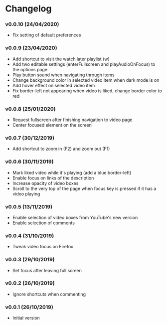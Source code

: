 # Changelog

### v0.0.10 (24/04/2020)
- Fix setting of default preferences

### v0.0.9 (23/04/2020)
- Add shortcut to visit the watch later playlist (w)
- Add two editable settings (enterFullscreen and playAudioOnFocus) to the options page
- Play button sound when navigating through items
- Change background color in selected video item when dark mode is on
- Add hover effect on selected video item
- Fix border-left not appearing when video is liked, change border color to red

### v0.0.8 (25/01/2020)
- Request fullscreen after finishing navigation to video page
- Center focused element on the screen

### v0.0.7 (30/12/2019)
- Add shortcut to zoom in (F2) and zoom out (F1)

### v0.0.6 (30/11/2019)
- Mark liked video while it's playing (add a blue border-left)
- Enable focus on links of the description
- Increase opacity of video boxes
- Scroll to the very top of the page when focus key is pressed if it has a video playing

### v0.0.5 (13/11/2019)
- Enable selection of video boxes from YouTube's new version
- Enable selection of comments

### v0.0.4 (31/10/2019)
- Tweak video focus on Firefox

### v0.0.3 (29/10/2019)
- Set focus after leaving full screen

### v0.0.2 (26/10/2019)
- Ignore shortcuts when commenting

### v0.0.1 (26/10/2019)
- Initial version
